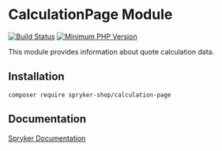 # CalculationPage Module
[![Build Status](https://travis-ci.org/spryker-shop/calculation-page.svg)](https://travis-ci.org/spryker-shop/calculation-page)
[![Minimum PHP Version](https://img.shields.io/badge/php-%3E%3D%207.3-8892BF.svg)](https://php.net/)

This module provides information about quote calculation data.

## Installation

```
composer require spryker-shop/calculation-page
```

## Documentation

[Spryker Documentation](https://academy.spryker.com)
